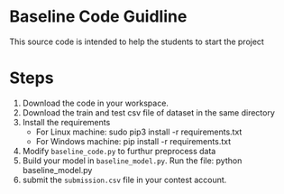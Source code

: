 # Baseline Code Guidline
This source code is intended to help the students to start the project <br/>

# Steps
1. Download the code in your workspace. 
2. Download the train and test csv file of dataset in the same directory
3. Install the requirements
    * For Linux machine:          sudo pip3 install -r requirements.txt
    * For Windows machine:        pip install -r requirements.txt
4. Modify ``baseline_code.py`` to furthur preprocess data
5. Build your model in ``baseline_model.py``. Run the file: python baseline_model.py
6. submit the ``submission.csv`` file in your contest account. 
